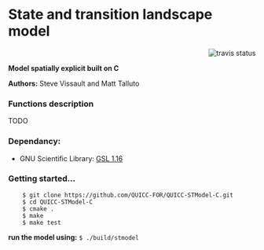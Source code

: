State and transition landscape model 
========
<p align='right'>
  <img src='https://travis-ci.org/QUICC-FOR/QUICC-STModel-C.svg?branch=master' alt='travis status'/>
</p>

**Model spatially explicit built on C**

**Authors:** Steve Vissault and Matt Talluto

### Functions description

TODO

### Dependancy:
    
- GNU Scientific Library: [GSL 1.16](http://www.linuxfromscratch.org/blfs/view/svn/general/gsl.html)

### Getting started...
```
	$ git clone https://github.com/QUICC-FOR/QUICC-STModel-C.git
	$ cd QUICC-STModel-C
	$ cmake .
	$ make
	$ make test
```

**run the model using:** ```$ ./build/stmodel```
